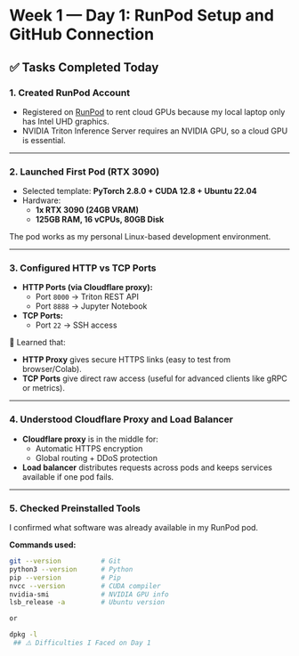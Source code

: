 # Week 1 — Day 1: RunPod Setup and GitHub Connection

## ✅ Tasks Completed Today

### 1. Created RunPod Account
- Registered on [RunPod](https://www.runpod.io/) to rent cloud GPUs because my local laptop only has Intel UHD graphics.
- NVIDIA Triton Inference Server requires an NVIDIA GPU, so a cloud GPU is essential.

---

### 2. Launched First Pod (RTX 3090)
- Selected template: **PyTorch 2.8.0 + CUDA 12.8 + Ubuntu 22.04**  
- Hardware:  
  - **1x RTX 3090 (24GB VRAM)**  
  - **125GB RAM, 16 vCPUs, 80GB Disk**

The pod works as my personal Linux-based development environment.

---

### 3. Configured HTTP vs TCP Ports
- **HTTP Ports (via Cloudflare proxy):**  
  - Port `8000` → Triton REST API  
  - Port `8888` → Jupyter Notebook  
- **TCP Ports:**  
  - Port `22` → SSH access  

🧠 Learned that:
- **HTTP Proxy** gives secure HTTPS links (easy to test from browser/Colab).  
- **TCP Ports** give direct raw access (useful for advanced clients like gRPC or metrics).  

---

### 4. Understood Cloudflare Proxy and Load Balancer
- **Cloudflare proxy** is in the middle for:  
  - Automatic HTTPS encryption  
  - Global routing + DDoS protection  
- **Load balancer** distributes requests across pods and keeps services available if one pod fails.  

---

### 5. Checked Preinstalled Tools
I confirmed what software was already available in my RunPod pod.

**Commands used:**
```bash
git --version          # Git
python3 --version      # Python
pip --version          # Pip
nvcc --version         # CUDA compiler
nvidia-smi             # NVIDIA GPU info
lsb_release -a         # Ubuntu version

or

dpkg -l
 ## ⚠️ Difficulties I Faced on Day 1
